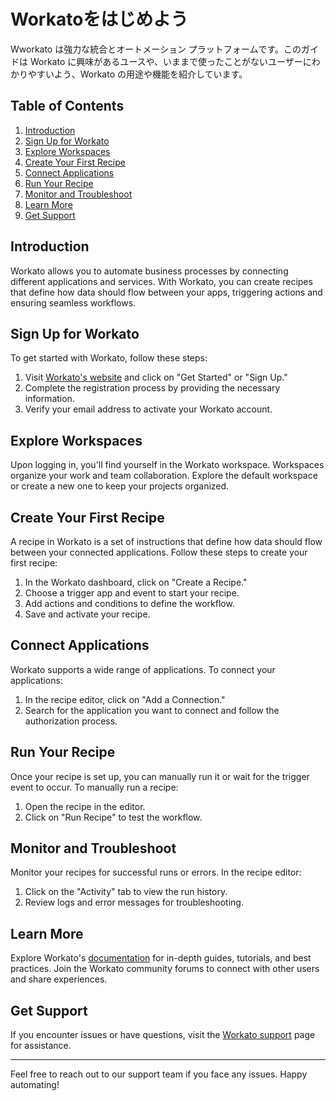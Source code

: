 # Workatoをはじめよう

Wworkato は強力な統合とオートメーション プラットフォームです。このガイドは Workato に興味があるユースや、いままで使ったことがないユーザーにわかりやすいよう、Workato の用途や機能を紹介しています。

## Table of Contents

1. [Introduction](#introduction)
2. [Sign Up for Workato](#sign-up-for-workato)
3. [Explore Workspaces](#explore-workspaces)
4. [Create Your First Recipe](#create-your-first-recipe)
5. [Connect Applications](#connect-applications)
6. [Run Your Recipe](#run-your-recipe)
7. [Monitor and Troubleshoot](#monitor-and-troubleshoot)
8. [Learn More](#learn-more)
9. [Get Support](#get-support)

## Introduction

Workato allows you to automate business processes by connecting different applications and services. With Workato, you can create recipes that define how data should flow between your apps, triggering actions and ensuring seamless workflows.

## Sign Up for Workato

To get started with Workato, follow these steps:

1. Visit [Workato's website](https://www.workato.com/) and click on "Get Started" or "Sign Up."
2. Complete the registration process by providing the necessary information.
3. Verify your email address to activate your Workato account.

## Explore Workspaces

Upon logging in, you'll find yourself in the Workato workspace. Workspaces organize your work and team collaboration. Explore the default workspace or create a new one to keep your projects organized.

## Create Your First Recipe

A recipe in Workato is a set of instructions that define how data should flow between your connected applications. Follow these steps to create your first recipe:

1. In the Workato dashboard, click on "Create a Recipe."
2. Choose a trigger app and event to start your recipe.
3. Add actions and conditions to define the workflow.
4. Save and activate your recipe.

## Connect Applications

Workato supports a wide range of applications. To connect your applications:

1. In the recipe editor, click on "Add a Connection."
2. Search for the application you want to connect and follow the authorization process.

## Run Your Recipe

Once your recipe is set up, you can manually run it or wait for the trigger event to occur. To manually run a recipe:

1. Open the recipe in the editor.
2. Click on "Run Recipe" to test the workflow.

## Monitor and Troubleshoot

Monitor your recipes for successful runs or errors. In the recipe editor:

1. Click on the "Activity" tab to view the run history.
2. Review logs and error messages for troubleshooting.

## Learn More

Explore Workato's [documentation](https://docs.workato.com/) for in-depth guides, tutorials, and best practices. Join the Workato community forums to connect with other users and share experiences.

## Get Support

If you encounter issues or have questions, visit the [Workato support](https://support.workato.com/) page for assistance.

---

Feel free to reach out to our support team if you face any issues. Happy automating!
